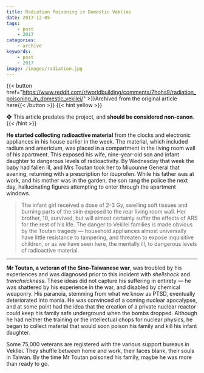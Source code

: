 ```yaml
---
title: Radiation Poisoning in Domestic Vekllei
date: 2017-12-05
tags:
    - post
    - 2017
categories:
    - archive
keywords:
    - post
    - 2017
image: /images/radiation.jpg
---
```

{{< button href="https://www.reddit.com/r/worldbuilding/comments/7hohs9/radiation_poisoning_in_domestic_vekllei/" >}}Archived from the original article here{{< /button >}}
{{< hint yellow >}}

❖ This article predates the project, and **should be considered non-canon**.
{{< /hint >}}

**He started collecting radioactive material** from the clocks and electronic appliances in his house earlier in the week. The material, which included radium and americium, was placed in a compartment in the living room wall of his apartment. This exposed his wife, nine-year-old son and infant daughter to dangerous levels of radioactivity. By Wednesday that week the baby had fallen ill, and Mrs Toutan took her to Miuounne General that evening, returning with a prescription for ibuprofen. While his father was at work, and his mother was in the garden, the son rang the police the next day, hallucinating figures attempting to enter through the apartment windows.

> The infant girl received a dose of 2-3 Gy, swelling soft tissues and burning parts of the skin exposed to the rear living room wall. Her brother, 10, survived, but will almost certainly suffer the effects of ARS for the rest of his life. The danger to Vekllei families is made obvious by the Toutan tragedy  —  household appliances almost universally have little resistance to tampering, and threaten to expose inquisitive children, or as we have seen here, the mentally ill, to dangerous levels of radioactive material.

*****

**Mr Toutan, a veteran of the Sino-Taiwanese war**, was troubled by his experiences and was diagnosed prior to this incident with *shellshock* and *trenchsickness*. These ideas did not capture his suffering in entirety  —  he was shattered by his experience in the war, and disabled by chemical weaponry. His paranoia, stemming from what we know as PTSD, eventually deteriorated into mania. He was convinced of a coming nuclear apocalypse, and at some point had the idea that the creation of a private nuclear reactor could keep his family safe underground when the bombs dropped. Although he had neither the training or the intellectual chops for nuclear physics, he began to collect material that would soon poison his family and kill his infant daughter.

Some 75,000 veterans are registered with the various support bureaus in Vekllei. They shuffle between home and work, their faces blank, their souls in Taiwan. By the time Mr Toutan poisoned his family, maybe he was more than ready to go.
